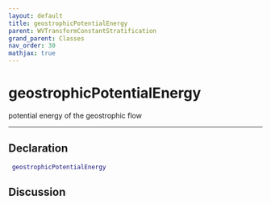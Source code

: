 ```yaml
---
layout: default
title: geostrophicPotentialEnergy
parent: WVTransformConstantStratification
grand_parent: Classes
nav_order: 30
mathjax: true
---
```


#  geostrophicPotentialEnergy

potential energy of the geostrophic flow


---

## Declaration
```matlab
 geostrophicPotentialEnergy
```
## Discussion

      
